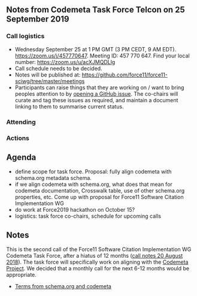 ## Notes from Codemeta Task Force Telcon on 25 September 2019

### Call logistics

 - Wednesday September 25 at 1 PM GMT (3 PM CEDT, 9 AM EDT). https://zoom.us/j/457770647. Meeting ID: 457 770 647. Find your local number: https://zoom.us/u/acXJMQDLlg
 - Call schedule needs to be decided.
 - Notes will be published at: https://github.com/force11/force11-sciwg/tree/master/meetings
 - Participants can raise things that they are working on / want to bring peoples attention to by [opening a GitHub issue](https://github.com/force11/force11-sciwg/issues). The co-chairs will curate and tag these issues as required, and maintain a document linking to them to summarise current status.

### Attending

### Actions

## Agenda

* define scope for task force. Proposal: fully align codemeta with schema.org metadata schema.
* if we align codemeta with schema.org, what does that mean for codemeta documentation, Crosswalk table, use of other schema.org properties, etc. Come up with proposal for Force11 Software Citation Implementation WG
* do work at Force2019 hackathon on October 15?
* logistics: task force co-chairs, schedule for upcoming calls

## Notes

This is the second call of the Force11 Software Citation Implementation WG Codemeta Task Force, after a hiatus of 12 months ([call notes 20 August 2018](https://github.com/force11/force11-sciwg/blob/master/meetings/2018-08-20-codemeta.md)). The task force will specifically work on aligning with the [Codemeta Project](https://codemeta.github.io/). We decided that a monthly call for the next 6-12 months would be appropriate.

* [Terms from schema.org and codemeta](https://codemeta.github.io/terms/)
